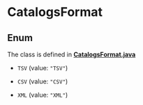

# CatalogsFormat

## Enum

The class is defined in **[CatalogsFormat.java](../../src/main/java/org/openapitools/model/CatalogsFormat.java)**


* `TSV` (value: `"TSV"`)

* `CSV` (value: `"CSV"`)

* `XML` (value: `"XML"`)



